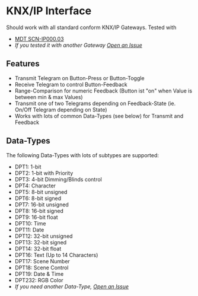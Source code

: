 # KNX/IP Interface

Should work with all standard conform KNX/IP Gateways. Tested with

- [MDT SCN-IP000.03](https://www.mdt.de/produkte/produktdetail.html?tx_mdtproducts_detail%5Baction%5D=detail&tx_mdtproducts_detail%5Bcontroller%5D=Productseries&tx_mdtproducts_detail%5Bseries%5D=60&cHash=127caad8851b07bc2d00c6643c339fc5)
- _If you tested it with another Gateway [Open an Issue](https://github.com/bitfocus/companion-module-knx-ip/issues/new)_

## Features

- Transmit Telegram on Button-Press or Button-Toggle
- Receive Telegram to control Button-Feedback
- Range-Comparison for numeric Feedback (Button ist "on" when Value is between min & max Values)
- Transmit one of two Telegrams depending on Feedback-State (ie. On/Off Telegram depending on State)
- Works with lots of common Data-Types (see below) for Transmit and Feedback

## Data-Types

The following Data-Types with lots of subtypes are supported:

- DPT1: 1-bit
- DPT2: 1-bit with Priority
- DPT3: 4-bit Dimming/Blinds control
- DPT4: Character
- DPT5: 8-bit unsigned
- DPT6: 8-bit signed
- DPT7: 16-bit unsigned
- DPT8: 16-bit signed
- DPT9: 16-bit float
- DPT10: Time
- DPT11: Date
- DPT12: 32-bit unsigned
- DPT13: 32-bit signed
- DPT14: 32-bit float
- DPT16: Text (Up to 14 Characters)
- DPT17: Scene Number
- DPT18: Scene Control
- DPT19: Date & Time
- DPT232: RGB Color
- _If you need another Data-Type, [Open an Issue](https://github.com/bitfocus/companion-module-knx-ip/issues/new)_

